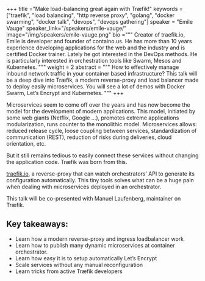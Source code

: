 +++
title ="Make load-balancing great again with Træfik!"
keywords = ["traefik", "load balancing", "http reverse proxy", "golang", "docker swarming", "docker talk", "devops", "devops gathering"]
speaker = "Emile Vauge"
speaker_link="/speakers/emile-vauge/"
image="/img/speakers/emile-vauge.png"
bio ="""
Creator of traefik.io, Emile is developer and founder of containo.us. He has more than 10 years experience developing applications for the web and the industry and is certified Docker trainer. Lately he got interested in the DevOps methods. He is particularly interested in orchestration tools like Swarm, Mesos and Kubernetes.
"""
weight = 2
abstract = """
How to effectively manage inbound network traffic in your container based infrastructure? This talk will be a deep dive into Træfik, a modern reverse-proxy and load balancer made to deploy easily microservices. You will see a lot of demos with Docker Swarm, Let’s Encrypt and Kubernetes.
"""
+++

Microservices seem to come off over the years and has now become the model for the development of modern applications. This model, initiated by some web giants (Netflix, Google …), promotes extreme applications modularization, runs counter to the monolithic model. Microservices allows: reduced release cycle, loose coupling between services, standardization of communication (REST), reduction of risks during deliveries, cloud orientation, etc.

But it still remains tedious to easily connect these services without changing the application code. Træfik was born from this.

[traefik.io](https://traefik.io), a reverse-proxy that can watch orchestrators’ API to generate its configuration automatically. This tiny tools solves what can be a huge pain when dealing with microservices deployed in an orchestrator.

This talk will be co-presented with Manuel Laufenberg, maintainer on Træfik.

## Key takeaways:

* Learn how a modern reverse-proxy and ingress loadbalancer work
* Learn how to publish many dynamic microservices at container orchestrator.
* Learn how easy it is to setup automatically Let’s Encrypt
* Scale services without any manual reconfiguration
* Learn tricks from active Træfik developers
